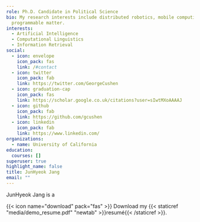 ```yaml
---
role: Ph.D. Candidate in Political Science
bio: My research interests include distributed robotics, mobile computing and
  programmable matter.
interests:
  - Artificial Intelligence
  - Computational Linguistics
  - Information Retrieval
social:
  - icon: envelope
    icon_pack: fas
    link: /#contact
  - icon: twitter
    icon_pack: fab
    link: https://twitter.com/GeorgeCushen
  - icon: graduation-cap
    icon_pack: fas
    link: https://scholar.google.co.uk/citations?user=sIwtMXoAAAAJ
  - icon: github
    icon_pack: fab
    link: https://github.com/gcushen
  - icon: linkedin
    icon_pack: fab
    link: https://www.linkedin.com/
organizations:
  - name: University of California
education:
  courses: []
superuser: true
highlight_name: false
title: JunHyeok Jang
email: ""
---
```

JunHyeok Jang is a 

{{< icon name="download" pack="fas" >}} Download my {{< staticref "media/demo_resume.pdf" "newtab" >}}resumé{{< /staticref >}}.